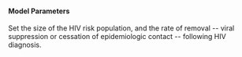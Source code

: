

#### Model Parameters 

Set the size of the HIV risk population, and the rate of removal -- viral suppression or cessation of epidemiologic contact -- following HIV diagnosis.  

